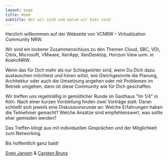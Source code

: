 ```yaml
---
layout: page
title: Home
subtitle: Wer wir sind und warum wir hier sind
---
```


Herzlich willkommen auf der Webseite von VCNRW – Virtualization Community NRW.

Wir sind ein lockerer Zusammenschluss zu den Themen Cloud, SBC, VDI, Citrix, Microsoft, VMware, XenApp, XenDesktop, Horizon View uvm. in Koeln/NRW.

Wenn das für Dich mehr als nur Schlagwörter sind, wenn Du Dich dazu austauschen möchtest und hören willst, wie Gleichgesinnte die Planung, Architektur oder auch die Umsetzung angehen oder mit Problemen im Betrieb umgehen, dann ist diese Community wie für Dich geschaffen.

Wir treffen uns regelmäßig in gemütlicher Runde im Gasthaus "Im 1/4" in Köln. Nach einer kurzen Vorstellung finden zwei Vorträge statt. Daran schließt sich jeweils eine Diskussionsrunde an: Welche Erfahrungen haben die Teilnehmer gemacht?
Welche Ansätze sind empfehlenswert, was sollte eher gemieden werden?

Das Treffen klingt aus mit individuellen Gesprächen und der Möglichkeit zum Networking.

Bis hoffentlich ganz bald!

[Sven Jansen](https://twitter.com/jansvensen) & [Carsten Bruns](https://twitter.com/carstenbruns)